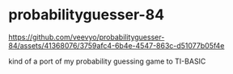 # probabilityguesser-84

https://github.com/veevyo/probabilityguesser-84/assets/41368076/3759afc4-6b4e-4547-863c-d51077b05f4e

kind of a port of my probability guessing game to TI-BASIC



